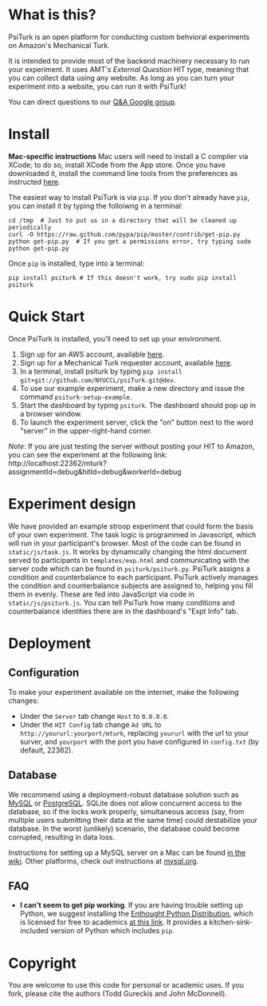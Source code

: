 
What is this?
============

PsiTurk is an open platform for conducting custom behvioral experiments on
Amazon's Mechanical Turk. 

It is intended to provide most of the backend machinery necessary to run your
experiment. It uses AMT's _External Question_ HIT type, meaning that you can
collect data using any website. As long as you can turn your experiment into a
website, you can run it with PsiTurk!

You can direct questions to our [Q&A Google group](https://groups.google.com/d/forum/psiturk).

Install
=======

**Mac-specific instructions** Mac users will need to install a C compiler via
XCode; to do so, install XCode from the App store. Once you have downloaded it,
install the command line tools from the preferences as instructed
[here](http://stackoverflow.com/a/9353468/62179).

The easiest way to install PsiTurk is via `pip`. If you don't already have `pip`, you
can install it by typing the folloiwng in a terminal:

    cd /tmp  # Just to put us in a directory that will be cleaned up periodically
    curl -O https://raw.github.com/pypa/pip/master/contrib/get-pip.py
    python get-pip.py  # If you get a permissions error, try typing sudo python get-pip.py

Once `pip` is installed, type into a terminal:

    pip install psiturk # If this doesn't work, try sudo pip install psiturk


Quick Start
===========

Once PsiTurk is installed, you'll need to set up your environment.

1. Sign up for an AWS account, available [here](http://aws.amazon.com/).
2. Sign up for a Mechanical Turk requester account, available
   [here](https://requester.mturk.com/).
3. In a terminal, install psiturk by typing `pip install
   git+git://github.com/NYUCCL/psiTurk.git@dev`.
3. To use our example experiment, make a new directory and issue the command
   `psiturk-setup-example`.
5. Start the dashboard by typing `psiturk`. The dashboard should pop up in a browser window.
6. To launch the experiment server, click the "on" button next to the word
   "server" in the upper-right-hand corner.

*Note*: If you are just testing the server without posting your HIT to Amazon,
you can see the experiment at the following link:
http://localhost:22362/mturk?assignmentId=debug&hitId=debug&workerId=debug


Experiment design
=================

We have provided an example stroop experiment that could form the basis of your
own experiment. The task logic is programmed in Javascript, which will run in
your participant's browser. Most of the code can be found in
`static/js/task.js`.  It works by dynamically changing the html document served
to participants in `templates/exp.html` and communicating with the server code
which can be found in `psiturk/psiturk.py`. PsiTurk assigns a condition and
counterbalance to each participant. PsiTurk actively manages the condition and
counterbalance subjects are assigned to, helping you fill them in evenly. These
are fed into JavaScript via code in `static/js/psiturk.js`. You can tell
PsiTurk how many conditions and counterbalance identities there are in the
dashboard's "Expt Info" tab.

Deployment
==========

Configuration
------------
To make your experiment available on the internet, make the following changes:

 - Under the `Server` tab change `Host` to `0.0.0.0`. 
 - Under the `HIT Config` tab change `Ad URL` to
   `http://yoururl:yourport/mturk`, replacing `yoururl` with the url to your
   surver, and `yourport` with the port you have configured in `config.txt` (by
   default, 22362).

Database
--------

We recommend using a deployment-robust database solution such as
[MySQL](http://www.mysql.org) or [PostgreSQL](http://www.postgresql.org).
SQLite does not allow concurrent access to the database, so if the locks work
properly, simultaneous access (say, from multiple users submitting their data
at the same time) could destabilize your database. In the worst (unlikely)
scenario, the database could become corrupted, resulting in data loss.

Instructions for setting up a MySQL server on a Mac can be found 
[in the wiki](https://github.com/NYUCCL/psiTurk/wiki/Macintosh-Configuration).
Other platforms, check out instructions at
[mysql.org](http://dev.mysql.com/doc/refman/5.5/en//installing.html).

FAQ
---

 * **I can't seem to get pip working**.  If you are having trouble setting up
   Python, we suggest installing the [Enthought Python
   Distribution](https://www.enthought.com/products/epd/), which is licensed
   for free to academics [at this
   link](https://www.enthought.com/products/canopy/academic/). It provides a
   kitchen-sink-included version of Python which includes `pip`.

Copyright
=========
You are welcome to use this code for personal or academic uses. If you fork,
please cite the authors (Todd Gureckis and John McDonnell).



